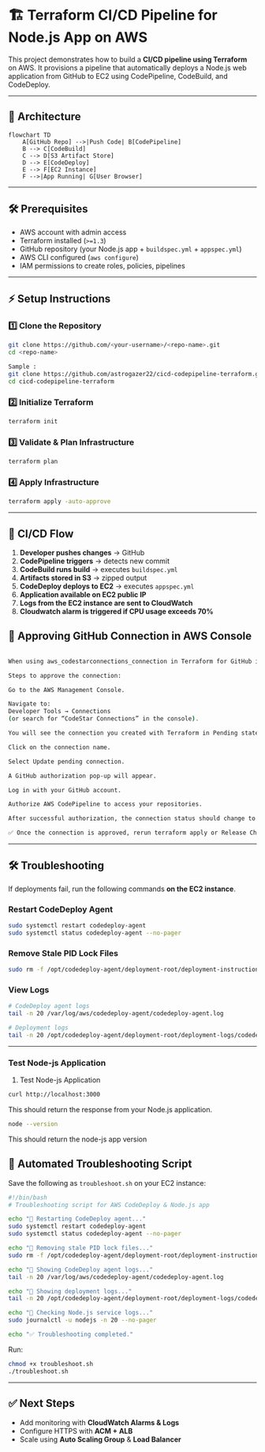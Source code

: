 # 🏗️ Terraform CI/CD Pipeline for Node.js App on AWS

This project demonstrates how to build a **CI/CD pipeline using Terraform** on AWS. It provisions a pipeline that automatically deploys a Node.js web application from GitHub to EC2 using CodePipeline, CodeBuild, and CodeDeploy.  

---

## 📐 Architecture

```mermaid
flowchart TD
    A[GitHub Repo] -->|Push Code| B[CodePipeline]
    B --> C[CodeBuild]
    C --> D[S3 Artifact Store]
    D --> E[CodeDeploy]
    E --> F[EC2 Instance]
    F -->|App Running| G[User Browser]
```

---

## 🛠 Prerequisites

- AWS account with admin access  
- Terraform installed (`>=1.3`)  
- GitHub repository (your Node.js app + `buildspec.yml` + `appspec.yml`)  
- AWS CLI configured (`aws configure`)  
- IAM permissions to create roles, policies, pipelines  

---

## ⚡ Setup Instructions

### 1️⃣ Clone the Repository
```bash
git clone https://github.com/<your-username>/<repo-name>.git
cd <repo-name>

Sample :
git clone https://github.com/astrogazer22/cicd-codepipeline-terraform.git
cd cicd-codepipeline-terraform
```

### 2️⃣ Initialize Terraform
```bash
terraform init
```

### 3️⃣ Validate & Plan Infrastructure
```bash
terraform plan
```

### 4️⃣ Apply Infrastructure
```bash
terraform apply -auto-approve
```

---

## 🔄 CI/CD Flow

1. **Developer pushes changes** → GitHub  
2. **CodePipeline triggers** → detects new commit  
3. **CodeBuild runs build** → executes `buildspec.yml`  
4. **Artifacts stored in S3** → zipped output  
5. **CodeDeploy deploys to EC2** → executes `appspec.yml`  
6. **Application available on EC2 public IP**
7. **Logs from the EC2 instance are sent to CloudWatch**
8. **Cloudwatch alarm is triggered if CPU usage exceeds 70%**


## 🔗 Approving GitHub Connection in AWS Console

```bash

When using aws_codestarconnections_connection in Terraform for GitHub integration, the connection remains Pending until manually approved in the AWS Console. Without this step, CodePipeline cannot fetch your source code.

Steps to approve the connection:

Go to the AWS Management Console.

Navigate to:
Developer Tools → Connections
(or search for “CodeStar Connections” in the console).

You will see the connection you created with Terraform in Pending state.

Click on the connection name.

Select Update pending connection.

A GitHub authorization pop-up will appear.

Log in with your GitHub account.

Authorize AWS CodePipeline to access your repositories.

After successful authorization, the connection status should change to Available.

✅ Once the connection is approved, rerun terraform apply or Release Change in CodePipeline, and your pipeline will work correctly.

```

---

## 🛠 Troubleshooting

If deployments fail, run the following commands **on the EC2 instance**.

### Restart CodeDeploy Agent
```bash
sudo systemctl restart codedeploy-agent
sudo systemctl status codedeploy-agent --no-pager
```

### Remove Stale PID Lock Files
```bash
sudo rm -f /opt/codedeploy-agent/deployment-root/deployment-instructions/*_pid.lock
```

### View Logs
```bash
# CodeDeploy agent logs
tail -n 20 /var/log/aws/codedeploy-agent/codedeploy-agent.log

# Deployment logs
tail -n 20 /opt/codedeploy-agent/deployment-root/deployment-logs/codedeploy-agent-deployments.log
```

---

### Test Node-js Application 

1. Test Node-js Application

```bash
curl http://localhost:3000
```
This should return the response from your Node.js application.

```bash
node --version
```
This should return the node-js app version

## 🔧 Automated Troubleshooting Script

Save the following as `troubleshoot.sh` on your EC2 instance:

```bash
#!/bin/bash
# Troubleshooting script for AWS CodeDeploy & Node.js app

echo "🔄 Restarting CodeDeploy agent..."
sudo systemctl restart codedeploy-agent
sudo systemctl status codedeploy-agent --no-pager

echo "🧹 Removing stale PID lock files..."
sudo rm -f /opt/codedeploy-agent/deployment-root/deployment-instructions/*_pid.lock

echo "📜 Showing CodeDeploy agent logs..."
tail -n 20 /var/log/aws/codedeploy-agent/codedeploy-agent.log

echo "📜 Showing deployment logs..."
tail -n 20 /opt/codedeploy-agent/deployment-root/deployment-logs/codedeploy-agent-deployments.log

echo "📜 Checking Node.js service logs..."
sudo journalctl -u nodejs -n 20 --no-pager

echo "✅ Troubleshooting completed."
```

Run:
```bash
chmod +x troubleshoot.sh
./troubleshoot.sh
```

---

## ✅ Next Steps
- Add monitoring with **CloudWatch Alarms & Logs**  
- Configure HTTPS with **ACM + ALB**  
- Scale using **Auto Scaling Group** & **Load Balancer**  



